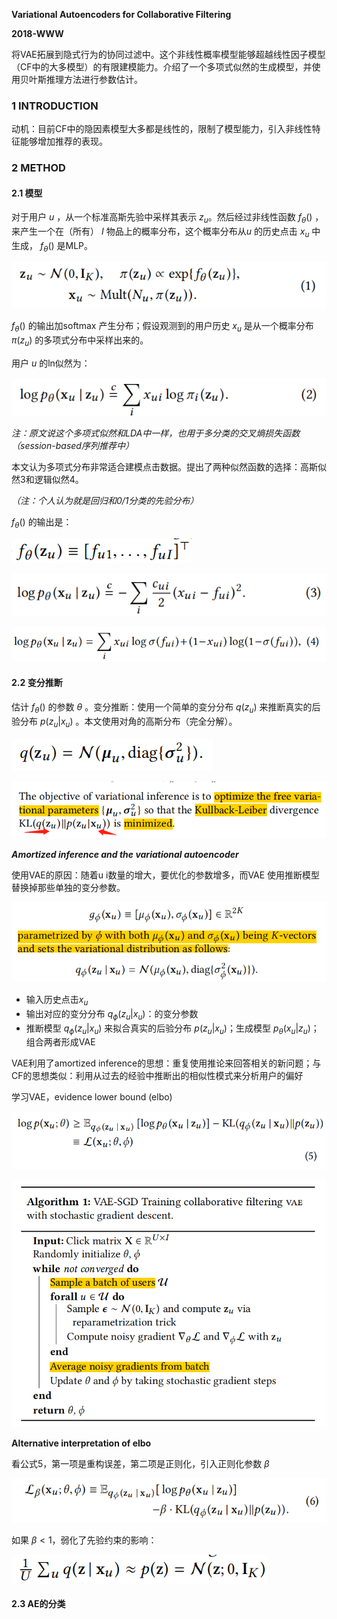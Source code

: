 **Variational Autoencoders for Collaborative Filtering**

**2018-WWW**

将VAE拓展到隐式行为的协同过滤中。这个非线性概率模型能够超越线性因子模型（CF中的大多模型）的有限建模能力。介绍了一个多项式似然的生成模型，并使用贝叶斯推理方法进行参数估计。

### 1  INTRODUCTION

动机：目前CF中的隐因素模型大多都是线性的，限制了模型能力，引入非线性特征能够增加推荐的表现。

### 2 METHOD

#### 2.1 模型

对于用户 $u$ ，从一个标准高斯先验中采样其表示 $z_u$。然后经过非线性函数 $f_\theta()$ ，来产生一个在（所有） $I$ 物品上的概率分布，这个概率分布从$u$ 的历史点击 $x_u$ 中生成， $f_\theta ()$ 是MLP。

![image-20210508192541749](../images/image-20210508192541749.png)

$f_\theta()$ 的输出加softmax 产生分布；假设观测到的用户历史 $x_u$ 是从一个概率分布 $\pi(z_u)$ 的多项式分布中采样出来的。

用户 $u$ 的ln似然为：

![image-20210508193320492](../images/image-20210508193320492.png)

*注：原文说这个多项式似然和LDA中一样，也用于多分类的交叉熵损失函数（session-based序列推荐中）*

本文认为多项式分布非常适合建模点击数据。提出了两种似然函数的选择：高斯似然3和逻辑似然4。

*（注：个人认为就是回归和0/1分类的先验分布）*

$f_\theta()$ 的输出是：

![image-20210508194836475](../images/image-20210508194836475.png)

![image-20210508194657081](../images/image-20210508194657081.png)

![image-20210508194708355](../images/image-20210508194708355.png)

#### 2.2 变分推断

估计 $f_\theta()$ 的参数 $\theta$ 。变分推断：使用一个简单的变分分布 $q(z_u)$ 来推断真实的后验分布 $p(z_u|x_u)$ 。本文使用对角的高斯分布（完全分解）。

![image-20210508195234762](../images/image-20210508195234762.png)

![image-20210508200024186](../images/image-20210508200024186.png)

***Amortized inference and the variational autoencoder***

使用VAE的原因：随着u i数量的增大，要优化的参数增多，而VAE 使用推断模型替换掉那些单独的变分参数。

![image-20210508200451331](../images/image-20210508200451331.png)

- 输入历史点击$x_u$
- 输出对应的变分分布 $q_\phi(z_u|x_u)$：的变分参数
- 推断模型 $q_\phi (z_u|x_u)$ 来拟合真实的后验分布 $p(z_u|x_u)$；生成模型 $p_\theta (x_u|z_u)$；组合两者形成VAE

VAE利用了amortized inference的思想：重复使用推论来回答相关的新问题；与CF的思想类似：利用从过去的经验中推断出的相似性模式来分析用户的偏好

学习VAE，evidence lower bound (elbo)

![image-20210508201656485](../images/image-20210508201656485.png)

![image-20210508201955866](../images/image-20210508201955866.png)

**Alternative interpretation of elbo**

看公式5，第一项是重构误差，第二项是正则化，引入正则化参数 $\beta$ 

![image-20210508202228479](../images/image-20210508202228479.png)

如果 $\beta < 1$，弱化了先验约束的影响：

![image-20210508202458112](../images/image-20210508202458112.png)

#### 2.3 AE的分类

